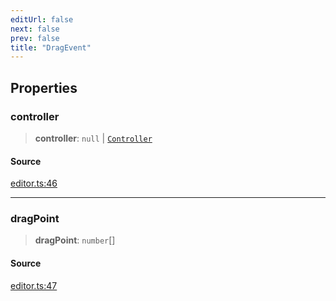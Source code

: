 ```yaml
---
editUrl: false
next: false
prev: false
title: "DragEvent"
---
```


## Properties

### controller

> **controller**: `null` \| [`Controller`](/api-core/classes/controller/)

#### Source

[editor.ts:46](https://github.com/dgmjs/dgmjs/blob/main/packages/core/src/editor.ts#L46)

***

### dragPoint

> **dragPoint**: `number`[]

#### Source

[editor.ts:47](https://github.com/dgmjs/dgmjs/blob/main/packages/core/src/editor.ts#L47)
